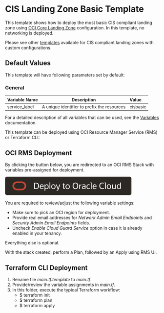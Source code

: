 # CIS Landing Zone Basic Template

This template shows how to deploy the most basic CIS compliant landing zone using [OCI Core Landing Zone](../../) configuration. In this template, no networking is deployed.

Please see other [templates](../../templates/) available for CIS compliant landing zones with custom configurations.


## Default Values

This template will have following parameters set by default: 

### General

| Variable Name | Description | Value |
|---------------|:-----------:|:------|
| service_label | A unique identifier to prefix the resources | cisbasic |

For a detailed description of all variables that can be used, see the [Variables](../../variables.md) documentation.

This template can be deployed using OCI Resource Manager Service (RMS) or Terraform CLI:

## OCI RMS Deployment

By clicking the button below, you are redirected to an OCI RMS Stack with variables pre-assigned for deployment. 

[![Deploy_To_OCI](../../images/DeployToOCI.svg)](https://cloud.oracle.com/resourcemanager/stacks/create?zipUrl=https://github.com/andrecorreaneto/v3testing/archive/refs/heads/misc.zip&zipUrlVariables={"service_label":"cisbasic","network_admin_email_endpoints":"email.address@example.com","security_admin_email_endpoints":"email.address@example.com"})

You are required to review/adjust the following variable settings:
 - Make sure to pick an OCI region for deployment.
 - Provide real email addresses for *Network Admin Email Endpoints* and *Security Admin Email Endpoints* fields. 
 - Uncheck *Enable Cloud Guard Service* option in case it is already enabled in your tenancy.

Everything else is optional.    

With the stack created, perform a Plan, followed by an Apply using RMS UI.

## Terraform CLI Deployment

1. Rename file *main.tf.template* to *main.tf*. 
2. Provide/review the variable assignments in *main.tf*.
3. In this folder, execute the typical Terraform workflow:
    - $ terraform init
    - $ terraform plan
    - $ terraform apply

    